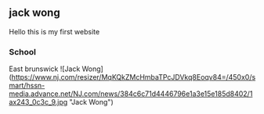 ## jack wong

Hello this is my first website

### School

East brunswick
![Jack Wong]
(https://www.nj.com/resizer/MqKQkZMcHmbaTPcJDVkq8Eoqv84=/450x0/smart/hssn-media.advance.net/NJ.com/news/384c6c71d4446796e1a3e15e185d8402/1ax243_0c3c_9.jpg "Jack Wong")


